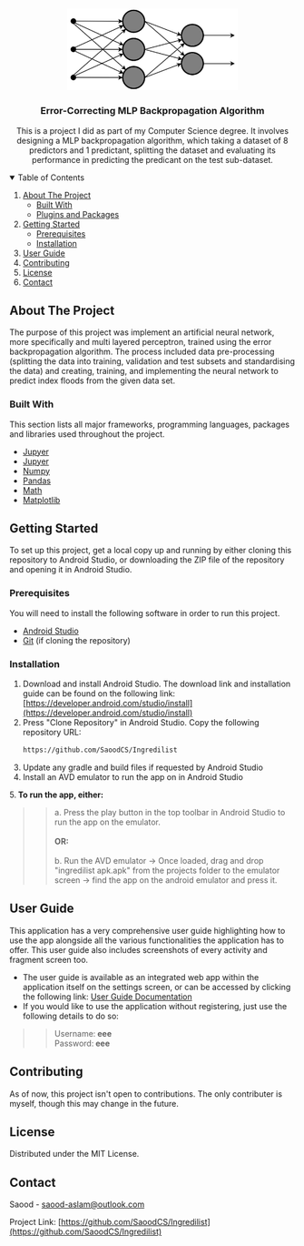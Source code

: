 
<!-- PROJECT LOGO -->
<br />
<p align="center">
  <a href="https://github.com/SaoodCS/Backpropagation-Algorithm">
    <img src="Multi-Layer_Neural_Network-Vector-Blank.svg" alt="Logo" width="300">
  </a>

  <h3 align="center">Error-Correcting MLP Backpropagation Algorithm</h3>

  <p align="center">
    This is a project I did as part of my Computer Science degree. It involves designing a MLP backpropagation algorithm, which taking a dataset of 8 predictors and 1 predictant, splitting the dataset and evaluating its performance in predicting the predicant on the test sub-dataset.
  </p>
</p>



<!-- TABLE OF CONTENTS -->
<details open="open">
  <summary>Table of Contents</summary>
  <ol>
    <li>
      <a href="#about-the-project">About The Project</a>
      <ul>
        <li><a href="#built-with">Built With</a></li>
        <li><a href="#plugins-and-packages">Plugins and Packages</a></li> 
      </ul>
    </li>
    <li>
      <a href="#getting-started">Getting Started</a>
      <ul>
        <li><a href="#prerequisites">Prerequisites</a></li>
        <li><a href="#installation">Installation</a></li>
      </ul>
    </li>
    <li><a href="#user-guide">User Guide</a></li>
    <li><a href="#contributing">Contributing</a></li>
    <li><a href="#license">License</a></li>
    <li><a href="#contact">Contact</a></li>
  </ol>
</details>



<!-- ABOUT THE PROJECT -->
## About The Project

The purpose of this project was implement an artificial neural network, more specifically and multi layered perceptron, trained using the error backpropagation algorithm. The process included data pre-processing (splitting the data into training, validation and test subsets and standardising the data) and creating, training, and implementing the neural network to predict index floods from the given data set.


### Built With

This section lists all major frameworks, programming languages, packages and libraries used throughout the project.
* [Jupyer](https://www.python.org/)
* [Jupyer](https://jupyter.org/)
* [Numpy](https://numpy.org/doc/stable/)
* [Pandas](https://pandas.pydata.org/)
* [Math](https://docs.python.org/3/library/math.html)
* [Matplotlib](https://matplotlib.org/)

<!-- GETTING STARTED -->
## Getting Started

To set up this project, get a local copy up and running by either cloning this repository to Android Studio,
or downloading the ZIP file of the repository and opening it in Android Studio.


### Prerequisites

You will need to install the following software in order to run this project.
* [Android Studio](https://developer.android.com/studio)
* [Git](https://git-scm.com/downloads) (if cloning the repository)

### Installation
1. Download and install Android Studio. The download link and installation guide can be
found on the following link: [https://developer.android.com/studio/install](https://developer.android.com/studio/install)
2. Press "Clone Repository" in Android Studio. Copy the following repository URL:
   ```sh
   https://github.com/SaoodCS/Ingredilist
   ```
3. Update any gradle and build files if requested by Android Studio
4. Install an AVD emulator to run the app on in Android Studio 

5.<b> To run the app, either:</b>
<BLOCKQUOTE><BLOCKQUOTE> a. Press the play button in the top toolbar in Android Studio to run the app on the emulator. <br><br>
            <b>OR:</b>
            <br><br>
            b. Run the AVD emulator -> Once loaded, drag and drop "ingredilist apk.apk" from the projects folder
            to the emulator screen -> find the app on the android emulator and press it.
 </BLOCKQUOTE> </BLOCKQUOTE>



<!-- USAGE EXAMPLES -->
## User Guide
This application has a very comprehensive user guide highlighting how to use the app alongside all the various functionalities the 
application has to offer. This user guide also includes screenshots of every activity and fragment screen too. <br>
* The user guide is available as an integrated web app within the application itself on the settings screen, or can be accessed by clicking the following link:
[User Guide Documentation](https://saoodcs.github.io/IngredilistUserGuide/)
* If you would like to use the application without registering, just use the following details to do so:
<BLOCKQUOTE><BLOCKQUOTE> Username:<b> eee</b>
<br>
      Password:<b> eee </b>
 </BLOCKQUOTE> </BLOCKQUOTE>




<!-- CONTRIBUTING -->
## Contributing
As of now, this project isn't open to contributions. The only contributer is myself, though this may change in the future.



<!-- LICENSE -->
## License

Distributed under the MIT License.



<!-- CONTACT -->
## Contact

Saood - saood-aslam@outlook.com

Project Link: [https://github.com/SaoodCS/Ingredilist](https://github.com/SaoodCS/Ingredilist)